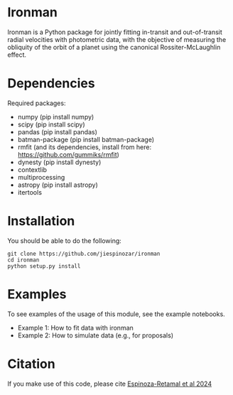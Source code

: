 # Ironman

Ironman is a Python package for jointly fitting in-transit and out-of-transit radial velocities with photometric data, with the objective of measuring the obliquity of the orbit of a planet using the canonical Rossiter-McLaughlin effect.

# Dependencies

Required packages:

- numpy (pip install numpy)
- scipy (pip install scipy)
- pandas (pip install pandas)
- batman-package (pip install batman-package)
- rmfit (and its dependencies, install from here: https://github.com/gummiks/rmfit)
- dynesty (pip install dynesty)
- contextlib 
- multiprocessing
- astropy (pip install astropy)
- itertools

# Installation

You should be able to do the following:

```
git clone https://github.com/jiespinozar/ironman
cd ironman
python setup.py install
```

# Examples

To see examples of the usage of this module, see the example notebooks.

- Example 1: How to fit data with ironman
- Example 2: How to simulate data (e.g., for proposals)

# Citation

If you make use of this code, please cite [Espinoza-Retamal et al 2024](https://ui.adsabs.harvard.edu/abs/2023ApJ...958L..20E/abstract)
